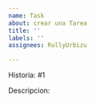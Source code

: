 ```yaml
---
name: Task
about: crear una Tarea
title: ''
labels: ''
assignees: RullyUrbizu

---
```


Historia: #1

Descripcion:

